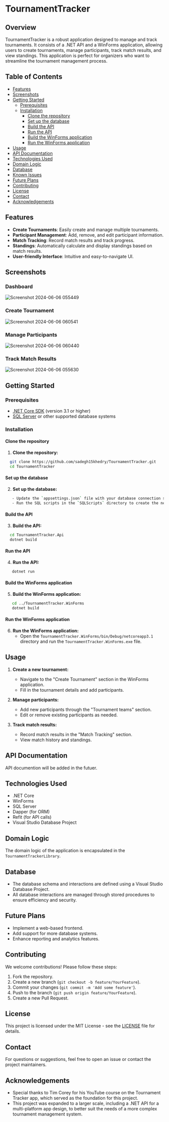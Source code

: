 # TournamentTracker

## Overview

TournamentTracker is a robust application designed to manage and track tournaments. It consists of a .NET API and a WinForms application, allowing users to create tournaments, manage participants, track match results, and view standings. This application is perfect for organizers who want to streamline the tournament management process.

## Table of Contents

- [Features](#features)
- [Screenshots](#screenshots)
- [Getting Started](#getting-started)
  - [Prerequisites](#prerequisites)
  - [Installation](#installation)
    - [Clone the repository](#clone-the-repository)
    - [Set up the database](#set-up-the-database)
    - [Build the API](#build-the-api)
    - [Run the API](#run-the-api)
    - [Build the WinForms application](#build-the-winforms-application)
    - [Run the WinForms application](#run-the-winforms-application)
- [Usage](#usage)
- [API Documentation](#api-documentation)
- [Technologies Used](#technologies-used)
- [Domain Logic](#domain-logic)
- [Database](#database)
- [Known Issues](#known-issues)
- [Future Plans](#future-plans)
- [Contributing](#contributing)
- [License](#license)
- [Contact](#contact)
- [Acknowledgements](#acknowledgements)

## Features

- **Create Tournaments**: Easily create and manage multiple tournaments.
- **Participant Management**: Add, remove, and edit participant information.
- **Match Tracking**: Record match results and track progress.
- **Standings**: Automatically calculate and display standings based on match results.
- **User-friendly Interface**: Intuitive and easy-to-navigate UI.

## Screenshots

### Dashboard
![Screenshot 2024-06-06 055449](https://github.com/sadegh15khedry/TournamentTracker/assets/90490848/87aac98d-0131-4ac5-b366-9f0a024248d1)


### Create Tournament
![Screenshot 2024-06-06 060541](https://github.com/sadegh15khedry/TournamentTracker/assets/90490848/2caf3f22-9729-4177-9ebc-7229a9d6ddc2)


### Manage Participants
![Screenshot 2024-06-06 060440](https://github.com/sadegh15khedry/TournamentTracker/assets/90490848/5a20c92c-07ee-4d4b-90e4-12a897dc61ab)


### Track Match Results
![Screenshot 2024-06-06 055630](https://github.com/sadegh15khedry/TournamentTracker/assets/90490848/0355382b-c3b1-4b16-b492-81e501ba333b)



## Getting Started

### Prerequisites

- [.NET Core SDK](https://dotnet.microsoft.com/download) (version 3.1 or higher)
- [SQL Server](https://www.microsoft.com/en-us/sql-server/sql-server-downloads) or other supported database systems

### Installation

#### Clone the repository

1. **Clone the repository:**
 ```bash
   git clone https://github.com/sadegh15khedry/TournamentTracker.git
   cd TournamentTracker
```

#### Set up the database

2. **Set up the database:**
```bash
   - Update the `appsettings.json` file with your database connection string.
   - Run the SQL scripts in the `SQLScripts` directory to create the necessary database schema. The database project was created using Visual Studio Database Project, and all database interactions are handled through stored procedures.
```
#### Build the API

3. **Build the API:**
 ```bash
   cd TournamentTracker.Api
   dotnet build
```
#### Run the API

4. **Run the API:**
```bash
   dotnet run
```
#### Build the WinForms application

5. **Build the WinForms application:**
```bash
   cd ../TournamentTracker.WinForms
   dotnet build
```
#### Run the WinForms application

6. **Run the WinForms application:**
   - Open the `TournamentTracker.WinForms/bin/Debug/netcoreapp3.1` directory and run the `TournamentTracker.WinForms.exe` file.

## Usage

1. **Create a new tournament:**
   - Navigate to the "Create Tournament" section in the WinForms application.
   - Fill in the tournament details and add participants.

2. **Manage participants:**
   - Add new participants through the "Tournament teams" section.
   - Edit or remove existing participants as needed.

3. **Track match results:**
   - Record match results in the "Match Tracking" section.
   - View match history and standings.

## API Documentation

API documention will be added in the futuer.

## Technologies Used

- .NET Core
- WinForms
- SQL Server
- Dapper (for ORM)
- Refit (for API calls)
- Visual Studio Database Project

## Domain Logic

The domain logic of the application is encapsulated in the `TournamentTrackerLibrary`.

## Database

- The database schema and interactions are defined using a Visual Studio Database Project.
- All database interactions are managed through stored procedures to ensure efficiency and security.


## Future Plans

- Implement a web-based frontend.
- Add support for more database systems.
- Enhance reporting and analytics features.

## Contributing

We welcome contributions! Please follow these steps:

1. Fork the repository.
2. Create a new branch (`git checkout -b feature/YourFeature`).
3. Commit your changes (`git commit -m 'Add some feature'`).
4. Push to the branch (`git push origin feature/YourFeature`).
5. Create a new Pull Request.

## License

This project is licensed under the MIT License - see the [LICENSE](LICENSE) file for details.

## Contact

For questions or suggestions, feel free to open an issue or contact the project maintainers.

## Acknowledgements

- Special thanks to Tim Corey for his YouTube course on the Tournament Tracker app, which served as the foundation for this project.
- This project was expanded to a larger scale, including a .NET API for a multi-platform app design, to better suit the needs of a more complex tournament management system.












